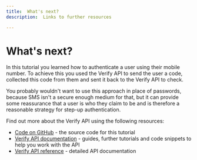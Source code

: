 ```yaml
---
title:  What's next?
description:  Links to further resources

---
```


What's next?
============

In this tutorial you learned how to authenticate a user using their mobile number. To achieve this you used the Verify API to send the user a code, collected this code from them and sent it back to the Verify API to check.

You probably wouldn't want to use this approach in place of passwords, because SMS isn't a secure enough medium for that, but it can provide some reassurance that a user is who they claim to be and is therefore a reasonable strategy for step-up authentication.

Find out more about the Verify API using the following resources:

* [Code on GitHub](https://github.com/nexmo-community/node-stepup-auth) - the source code for this tutorial
* [Verify API documentation](/verify) - guides, further tutorials and code snippets to help you work with the API
* [Verify API reference](/api/verify) - detailed API documentation

